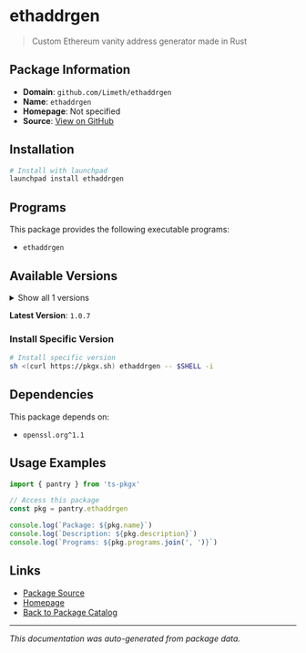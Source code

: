 # ethaddrgen

> Custom Ethereum vanity address generator made in Rust

## Package Information

- **Domain**: `github.com/Limeth/ethaddrgen`
- **Name**: `ethaddrgen`
- **Homepage**: Not specified
- **Source**: [View on GitHub](https://github.com/pkgxdev/pantry/tree/main/projects/github.com/Limeth/ethaddrgen/package.yml)

## Installation

```bash
# Install with launchpad
launchpad install ethaddrgen
```

## Programs

This package provides the following executable programs:

- `ethaddrgen`

## Available Versions

<details>
<summary>Show all 1 versions</summary>

- `1.0.7`

</details>

**Latest Version**: `1.0.7`

### Install Specific Version

```bash
# Install specific version
sh <(curl https://pkgx.sh) ethaddrgen -- $SHELL -i
```

## Dependencies

This package depends on:

- `openssl.org^1.1`

## Usage Examples

```typescript
import { pantry } from 'ts-pkgx'

// Access this package
const pkg = pantry.ethaddrgen

console.log(`Package: ${pkg.name}`)
console.log(`Description: ${pkg.description}`)
console.log(`Programs: ${pkg.programs.join(', ')}`)
```

## Links

- [Package Source](https://github.com/pkgxdev/pantry/tree/main/projects/github.com/Limeth/ethaddrgen/package.yml)
- [Homepage](#)
- [Back to Package Catalog](../../../package-catalog.md)

---

*This documentation was auto-generated from package data.*
